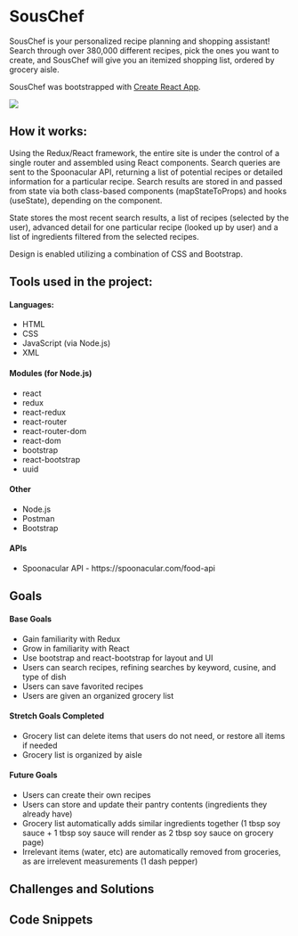 # SousChef


SousChef is your personalized recipe planning and shopping assistant! Search through over 380,000 different recipes, pick the ones you want to create, and SousChef will give you an itemized shopping list, ordered by grocery aisle.

SousChef was bootstrapped with [Create React App](https://github.com/facebook/create-react-app).   



<img src="public/demo.gif">
  
  
    
     

## How it works:

Using the Redux/React framework, the entire site is under the control of a single router and assembled using React components. Search queries are sent to the Spoonacular API, returning a list of potential recipes or detailed information for a particular recipe. Search results are stored in and passed from state via both class-based components (mapStateToProps) and hooks (useState), depending on the component. 

State stores the most recent search results, a list of recipes (selected by the user), advanced detail for one particular recipe (looked up by user) and a list of ingredients filtered from the selected recipes. 

Design is enabled utilizing a combination of CSS and Bootstrap. 



## Tools used in the project:

#### Languages:
<ul>
    <li>HTML</li>
    <li>CSS</li>
    <li>JavaScript (via Node.js)</li>
    <li>XML</li>
</ul>

#### Modules (for Node.js)
<ul>
    <li>react</li>
    <li>redux</li>
    <li>react-redux</li>
    <li>react-router</li>
    <li>react-router-dom</li>
    <li>react-dom</li>
    <li>bootstrap</li>
    <li>react-bootstrap</li>
    <li>uuid</li>
</ul>

#### Other
<ul>
    <li>Node.js</li>
    <li>Postman</li>
    <li>Bootstrap</li>
</ul>

#### APIs 
<ul>
    <li>Spoonacular API - https://spoonacular.com/food-api</li>
</ul>

## Goals

#### Base Goals
<ul>
    <li>Gain familiarity with Redux</li>
    <li>Grow in familiarity with React</li>
    <li>Use bootstrap and react-bootstrap for layout and UI</li>
    <li>Users can search recipes, refining searches by keyword, cusine, and type of dish</li>
    <li>Users can save favorited recipes</li>
    <li>Users are given an organized grocery list</li>
</ul>

#### Stretch Goals Completed

<ul>
    <li>Grocery list can delete items that users do not need, or restore all items if needed</li>
    <li>Grocery list is organized by aisle</li>
</ul>

#### Future Goals 

<ul>
    <li>Users can create their own recipes</li>
    <li>Users can store and update their pantry contents (ingredients they already have)</li>
    <li>Grocery list automatically adds similar ingredients together (1 tbsp soy sauce + 1 tbsp soy sauce will render as 2 tbsp soy sauce on grocery page)</li>
    <li>Irrelevant items (water, etc) are automatically removed from groceries, as are irrelevent measurements (1 dash pepper)</li>
</ul>

## Challenges and Solutions

## Code Snippets

